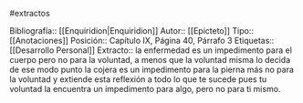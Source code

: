#extractos 

Bibliografía:: [[Enquiridion|Enquiridion]]
Autor:: [[Epicteto]]
Tipo:: [[Anotaciones]]
Posición:: Capítulo IX, Página 40, Párrafo 3
Etiquetas:: [[Desarrollo Personal]]
Extracto:: la enfermedad es un impedimento para el cuerpo pero no para la voluntad, a menos que la voluntad misma lo decida de ese modo punto la cojera es un impedimento para la pierna más no para la voluntad y extiende esta reflexión a todo lo que te sucede pues tu voluntad la encuentra un impedimento para algo, pero no para ti mismo.